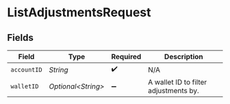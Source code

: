 # ListAdjustmentsRequest


## Fields

| Field                                 | Type                                  | Required                              | Description                           |
| ------------------------------------- | ------------------------------------- | ------------------------------------- | ------------------------------------- |
| `accountID`                           | *String*                              | :heavy_check_mark:                    | N/A                                   |
| `walletID`                            | *Optional\<String>*                   | :heavy_minus_sign:                    | A wallet ID to filter adjustments by. |
